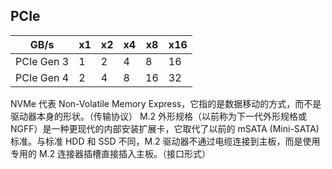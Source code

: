 
## PCIe

| GB/s       | x1  | x2  | x4  | x8  | x16 |
| ---------- | --- | --- | --- | --- | --- |
| PCIe Gen 3 | 1   | 2   | 4   | 8   | 16  |
| PCIe Gen 4 | 2   | 4   | 8   | 16  | 32  |


NVMe 代表 Non-Volatile Memory Express，它指的是数据移动的方式，而不是驱动器本身的形状。（传输协议）
M.2 外形规格（以前称为下一代外形规格或 NGFF）是一种更现代的内部安装扩展卡，它取代了以前的 mSATA (Mini-SATA) 标准。与标准 HDD 和 SSD 不同，M.2 驱动器不通过电缆连接到主板，而是使用专用的 M.2 连接器插槽直接插入主板。（接口形式）